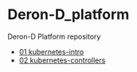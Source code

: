 # Deron-D_platform
Deron-D Platform repository

- [01 kubernetes-intro](kubernetes-intro/README.md)
- [02 kubernetes-controllers](kubernetes-controllers/README.md)